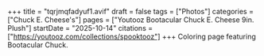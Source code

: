 +++
title = "tqrjmqfadyuf1.avif"
draft = false
tags = ["Photos"]
categories = ["Chuck E. Cheese's"]
pages = ["Youtooz Bootacular Chuck E. Cheese 9in. Plush"]
startDate = "2025-10-14"
citations = ["https://youtooz.com/collections/spooktooz"]
+++
Coloring page featuring Bootacular Chuck.